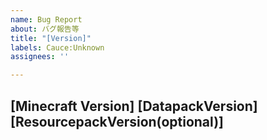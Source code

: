 ```yaml
---
name: Bug Report
about: バグ報告等
title: "[Version]"
labels: Cauce:Unknown
assignees: ''

---
```


## [Minecraft Version] [DatapackVersion] [ResourcepackVersion(optional)]
